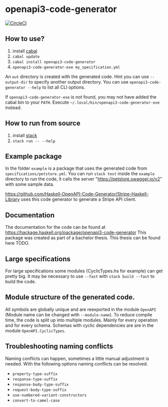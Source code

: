 # openapi3-code-generator
[![CircleCI](https://circleci.com/gh/Haskell-OpenAPI-Code-Generator/Haskell-OpenAPI-Client-Code-Generator.svg?style=svg)](https://circleci.com/gh/Haskell-OpenAPI-Code-Generator/Haskell-OpenAPI-Client-Code-Generator)

## How to use?
1. install [cabal](https://www.haskell.org/cabal/)
1. `cabal update`
1. `cabal install openapi3-code-generator`
1. `openapi3-code-generator-exe my_specification.yml`

An `out` directory is created with the generated code. Hint you can use `--output-dir` to specify another output directory.
You can use `openapi3-code-generator --help` to list all CLI options.

If `openapi3-code-generator-exe` is not found, you may not have added the cabal bin to your `PATH`. Execute `~/.local/bin/openapi3-code-generator-exe` instead.

## How to run from source
1. install [stack](https://docs.haskellstack.org/en/stable/install_and_upgrade/)
1. `stack run -- --help`

## Example package
In the folder `example` is a package that uses the generated code from `specifications/petstore.yml`.
You can run `stack test` inside the `example` directory to run the code, it calls the server "https://petstore.swagger.io/v2" with some sample data.

https://github.com/Haskell-OpenAPI-Code-Generator/Stripe-Haskell-Library uses this code generator to generate
a Stripe API client.

## Documentation
The documentation for the code can be found at https://hackage.haskell.org/package/openapi3-code-generator
This package was created as part of a bachelor thesis. This thesis can be found here TODO.

## Large specifications
For large specifications some modules (CyclicTypes.hs for example) can get pretty big. It may be necessary to use `--fast` with `stack build --fast` to build the code.

## Module structure of the generated code.
All symbols are globally unique and are reexported in the module `OpenAPI` (Module name can be changed with `--module-name`).
To reduce compile time, the code is split up into multiple modules.
Mainly for every operation and for every schema.
Schemas with cyclic dependencies are are in the module `OpenAPI.CyclicTypes`.

## Troubleshooting naming conflicts
Naming conflicts can happen, sometimes a little manual adjustment is needed.
With the following options naming conflicts can be resolved.

- `property-type-suffix`
- `response-type-suffix`
- `response-body-type-suffix`
- `request-body-type-suffix`
- `use-numbered-variant-constructors`
- `convert-to-camel-case`

